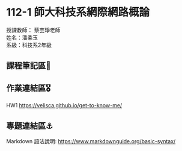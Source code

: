 # 112-1 師大科技系網際網路概論

授課教師： 蔡芸琤老師  
姓名：潘柔玉  
系級：科技系2年級  

## 課程筆記區🧳

## 作業連結區🎖️
HW1 https://velisca.github.io/get-to-know-me/

## 專題連結區⚓️
Markdown 語法說明: https://www.markdownguide.org/basic-syntax/
